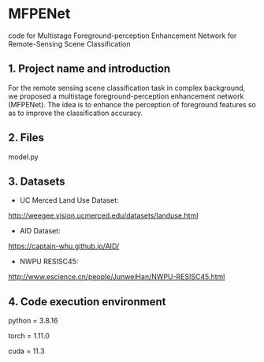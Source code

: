 # MFPENet
code for Multistage Foreground-perception Enhancement Network for Remote-Sensing Scene Classification
## 1. Project name and introduction
For the remote sensing scene classification task in complex background, we proposed a multistage foreground-perception enhancement network (MFPENet). The idea is to enhance the perception of foreground features so as to improve the classification accuracy.
## 2. Files
model.py

## 3. Datasets

* UC Merced Land Use Dataset:

http://weegee.vision.ucmerced.edu/datasets/landuse.html

* AID Dataset:

https://captain-whu.github.io/AID/

* NWPU RESISC45:

http://www.escience.cn/people/JunweiHan/NWPU-RESISC45.html

## 4. Code execution environment
python = 3.8.16

torch = 1.11.0

cuda = 11.3
